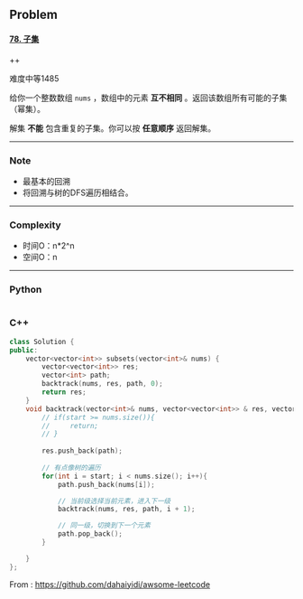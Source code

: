 ## Problem

#### [78. 子集](https://leetcode-cn.com/problems/subsets/)

++

难度中等1485

给你一个整数数组 `nums` ，数组中的元素 **互不相同** 。返回该数组所有可能的子集（幂集）。

解集 **不能** 包含重复的子集。你可以按 **任意顺序** 返回解集。

 

------

### Note

- 最基本的回溯
- 将回溯与树的DFS遍历相结合。

------

### Complexity

- 时间O：n*2^n
- 空间O：n

------

### Python

```python

```

### C++

```C++
class Solution {
public:
    vector<vector<int>> subsets(vector<int>& nums) {
        vector<vector<int>> res;
        vector<int> path;
        backtrack(nums, res, path, 0);
        return res;
    }
    void backtrack(vector<int>& nums, vector<vector<int>> & res, vector<int> & path, int start){
        // if(start >= nums.size()){
        //     return;
        // }
        
        res.push_back(path);
		
        // 有点像树的遍历
        for(int i = start; i < nums.size(); i++){
            path.push_back(nums[i]);

            // 当前级选择当前元素，进入下一级
            backtrack(nums, res, path, i + 1);

            // 同一级，切换到下一个元素
            path.pop_back();
        }

    }
};
```



From : https://github.com/dahaiyidi/awsome-leetcode
